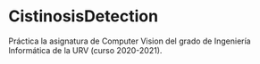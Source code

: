 # CistinosisDetection
Práctica la asignatura de Computer Vision del grado de Ingeniería Informática de la URV (curso 2020-2021).
